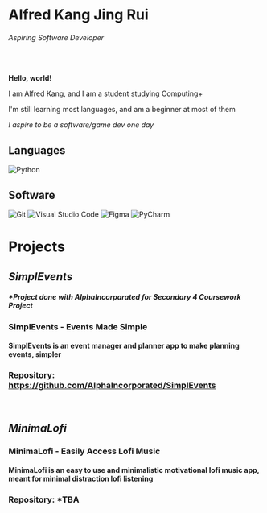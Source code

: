 # **Alfred Kang Jing Rui**
###### *Aspiring Software Developer*

</p>

<br />
  
**Hello, world!**

  I am Alfred Kang, and I am a student studying Computing+
  
  I'm still learning most languages, and am a beginner at most of them

  *I aspire to be a software/game dev one day*

  
  

## Languages
<p>
 <img alt="Python" src="https://img.shields.io/badge/python-%2314354C.svg?style=for-the-badge&logo=python&logoColor=white"/>

## Software
<p>
 <img alt="Git" src="https://img.shields.io/badge/git-%23F05033.svg?style=for-the-badge&logo=git&logoColor=white"/>
 <img alt="Visual Studio Code" src="https://img.shields.io/badge/VisualStudioCode-0078d7.svg?style=for-the-badge&logo=visual-studio-code&logoColor=white"/>
 <img alt="Figma" src="https://img.shields.io/badge/figma-%23F24E1E.svg?style=for-the-badge&logo=figma&logoColor=white"/>
  <img alt="PyCharm" src="https://img.shields.io/badge/pycharm-143?style=for-the-badge&logo=pycharm&logoColor=black&color=black&labelColor=green"/>

# **Projects**
  ## ***SimplEvents***
  ##### *Project done with AlphaIncorparated for Secondary 4 Coursework Project
  ### SimplEvents - Events Made Simple 
  #### SimplEvents is an event manager and planner app to make planning events, simpler
  ### Repository: https://github.com/AlphaIncorporated/SimplEvents
  </p>

  <br />

  ## ***MinimaLofi***
  ### MinimaLofi - Easily Access Lofi Music 
  #### MinimaLofi is an easy to use and minimalistic motivational lofi music app, meant for minimal distraction lofi listening
  ### Repository: *TBA